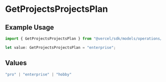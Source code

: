 # GetProjectsProjectsPlan

## Example Usage

```typescript
import { GetProjectsProjectsPlan } from "@vercel/sdk/models/operations/getprojects.js";

let value: GetProjectsProjectsPlan = "enterprise";
```

## Values

```typescript
"pro" | "enterprise" | "hobby"
```